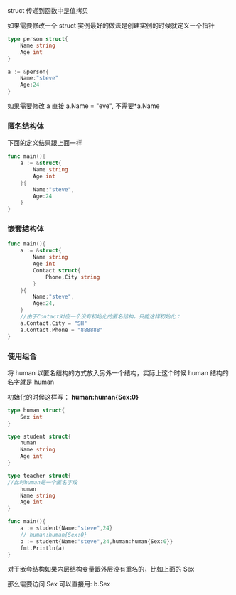 struct 传递到函数中是值拷贝

如果需要修改一个 struct 实例最好的做法是创建实例的时候就定义一个指针

```go
type person struct{
	Name string
	Age int
}

a := &person{
	Name:"steve"
	Age:24
}
```

如果需要修改 a 直接 a.Name = "eve", 不需要\*a.Name

### 匿名结构体

下面的定义结果跟上面一样

```go
func main(){
	a := &struct{
		Name string
		Age int
	}{
		Name:"steve",
		Age:24
	}
}
```

### 嵌套结构体

```go
func main(){
	a := &struct{
		Name string
		Age int
		Contact struct{
			Phone,City string
		}
	}{
		Name:"steve",
		Age:24,
	}
	//由于Contact对应一个没有初始化的匿名结构，只能这样初始化：
	a.Contact.City = "SH"
	a.Contact.Phone = "888888"
}
```

### 使用组合

将 human 以匿名结构的方式放入另外一个结构，实际上这个时候 human 结构的名字就是 human

初始化的时候这样写： **human:human{Sex:0}**

```go
type human struct{
	Sex int
}

type student struct{
	human
	Name string
	Age int
}

type teacher struct{
//此时human是一个匿名字段
	human
	Name string
	Age int
}

func main(){
	a := student{Name:"steve",24}
	// human:human{Sex:0}
	b := student{Name:"steve",24,human:human{Sex:0}}
	fmt.Println(a)
}
```

对于嵌套结构如果内层结构变量跟外层没有重名的，比如上面的 Sex

那么需要访问 Sex 可以直接用: b.Sex
